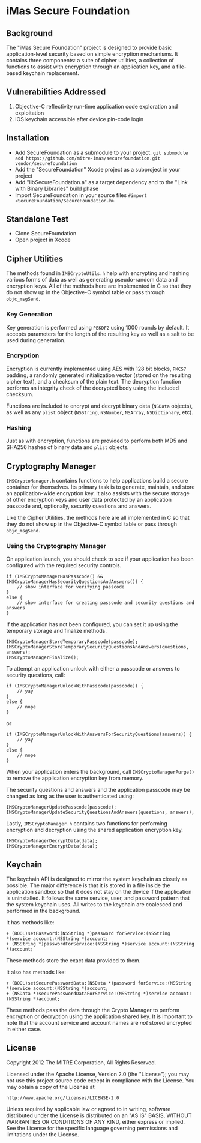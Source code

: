 # iMas Secure Foundation

## Background

The "iMas Secure Foundation" project is designed to provide basic application-level security based on simple encryption mechanisms. It contains three components: a suite of cipher utilities, a collection of functions to assist with encryption through an application key, and a file-based keychain replacement.

## Vulnerabilities Addressed

1. Objective-C reflectivity run-time application code exploration and exploitation
2. iOS keychain accessible after device pin-code login

## Installation

- Add SecureFoundation as a submodule to your project. `git submodule add https://github.com/mitre-imas/securefoundation.git vendor/securefoundation`
- Add the "SecureFoundation" Xcode project as a subproject in your project
- Add "libSecureFoundation.a" as a target dependency and to the "Link with Binary Libraries" build phase
- Import SecureFoundation in your source files `#import <SecureFoundation/SecureFoundation.h>`

## Standalone Test
- Clone SecureFoundation
- Open project in Xcode

## Cipher Utilities

The methods found in `IMSCryptoUtils.h` help with encrypting and hashing various forms of data as well as generating pseudo-random data and encryption keys. All of the methods here are implemented in C so that they do not show up in the Objective-C symbol table or pass through `objc_msgSend`.

### Key Generation

Key generation is performed using `PBKDF2` using 1000 rounds by default. It accepts parameters for the length of the resulting key as well as a salt to be used during generation.

### Encryption

Encryption is currently implemented using AES with 128 bit blocks, `PKCS7` padding, a randomly generated initialization vector (stored on the resulting cipher text), and a checksum of the plain text. The decryption function performs an integrity check of the decrypted body using the included checksum.

Functions are included to encrypt and decrypt binary data (`NSData` objects), as well as any `plist` object (`NSString`, `NSNumber`, `NSArray`, `NSDictionary`, etc).

### Hashing

Just as with encryption, functions are provided to perform both MD5 and SHA256 hashes of binary data and `plist` objects.

## Cryptography Manager

`IMSCryptoManager.h` contains functions to help applications build a secure container for themselves. Its primary task is to generate, maintain, and store an application-wide encryption key. It also assists with the secure storage of other encryption keys and user data protected by an application passcode and, optionally, security questions and answers.

Like the Cipher Utilities, the methods here are all implemented in C so that they do not show up in the Objective-C symbol table or pass through `objc_msgSend`.

### Using the Cryptography Manager

On application launch, you should check to see if your application has been configured with the required security controls.

    if (IMSCryptoManagerHasPasscode() && IMSCryptoManagerHasSecurityQuestionsAndAnswers()) {
        // show interface for verifying passcode
    }
    else {
        // show interface for creating passcode and security questions and answers
    }

If the application has not been configured, you can set it up using the temporary storage and finalize methods.

    IMSCryptoManagerStoreTemporaryPasscode(passcode);
    IMSCryptoManagerStoreTemporarySecurityQuestionsAndAnswers(questions, answers);
    IMSCryptoManagerFinalize();

To attempt an application unlock with either a passcode or answers to security questions, call:

    if (IMSCryptoManagerUnlockWithPasscode(passcode)) {
        // yay
    }
    else {
        // nope
    }

or

    if (IMSCryptoManagerUnlockWithAnswersForSecurityQuestions(answers)) {
        // yay
    }
    else {
        // nope
    }

When your application enters the background, call `IMSCryptoManagerPurge()` to remove the application encryption key from memory.

The security questions and answers and the application passcode may be changed as long as the user is authenticated using:

    IMSCryptoManagerUpdatePasscode(passcode);
    IMSCryptoManagerUpdateSecurityQuestionsAndAnswers(questions, answers);

Lastly, `IMSCryptoManager.h` contains two functions for performing encryption and decryption using the shared application encryption key.

    IMSCryptoManagerDecryptData(data);
    IMSCryptoManagerEncryptData(data);

## Keychain

The keychain API is designed to mirror the system keychain as closely as possible. The major difference is that it is stored in a file inside the application sandbox so that it does not stay on the device if the application is uninstalled. It follows the same service, user, and password pattern that the system keychain uses. All writes to the keychain are coalesced and performed in the background.

It has methods like:

    + (BOOL)setPassword:(NSString *)password forService:(NSString *)service account:(NSString *)account;
    + (NSString *)passwordForService:(NSString *)service account:(NSString *)account;
    
These methods store the exact data provided to them.

It also has methods like:

    + (BOOL)setSecurePasswordData:(NSData *)password forService:(NSString *)service account:(NSString *)account;
    + (NSData *)securePasswordDataForService:(NSString *)service account:(NSString *)account;
    
These methods pass the data through the Crypto Manager to perform encryption or decryption using the application shared key. It is important to note that the account service and account names are *not* stored encrypted in either case.

## License

Copyright 2012 The MITRE Corporation, All Rights Reserved.

Licensed under the Apache License, Version 2.0 (the "License");
you may not use this project source code except in compliance with the License.
You may obtain a copy of the License at

    http://www.apache.org/licenses/LICENSE-2.0

Unless required by applicable law or agreed to in writing, software
distributed under the License is distributed on an "AS IS" BASIS,
WITHOUT WARRANTIES OR CONDITIONS OF ANY KIND, either express or implied.
See the License for the specific language governing permissions and
limitations under the License.
